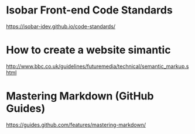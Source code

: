 # Isobar Front-end Code Standards
https://isobar-idev.github.io/code-standards/
# How to create a website simantic
http://www.bbc.co.uk/guidelines/futuremedia/technical/semantic_markup.shtml
# Mastering Markdown (GitHub Guides)
https://guides.github.com/features/mastering-markdown/
